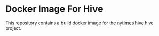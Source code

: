 # Docker Image For Hive

This repository contains a build docker image for the [nytimes hive](https://github.com/nytlabs/hive) hive project.
